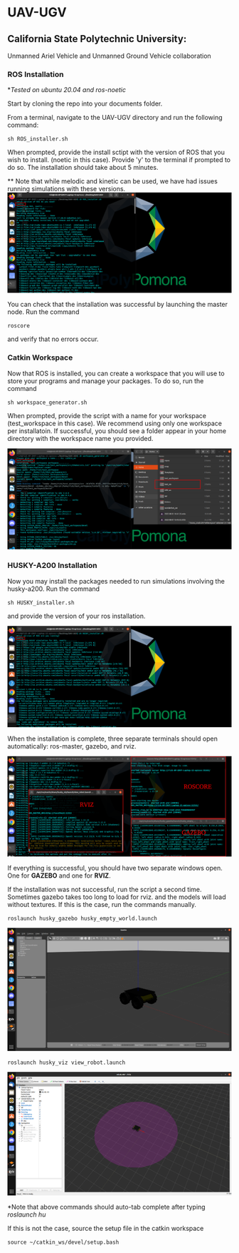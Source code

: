 # UAV-UGV
## California State Polytechnic University: 
Unmanned Ariel Vehicle and Unmanned Ground Vehicle collaboration 

### ROS Installation
**Tested on ubuntu 20.04 and ros-noetic* 

Start by cloning the repo into your documents folder.

From a terminal, navigate to the UAV-UGV directory and run the following command:
```
sh ROS_installer.sh
```
When prompted, provide the install sctipt with the version of ROS that you wish to install. (noetic in this case).
Provide 'y' to the terminal if prompted to do so. The installation should take about 5 minutes.

** Note that while melodic and kinetic can be used, we have had issues running simulations with these versions.
![ROS installation](readme/ros_install.png)

You can check that the installation was successful by launching the master node. Run the command
```
roscore
```
and verify that no errors occur.

### Catkin Workspace
Now that ROS is installed, you can create a workspace that you will use to store your programs and manage your packages.
To do so, run the command
```
sh workspace_generator.sh
```
When prompted, provide the script with a name for your workspace (test_workspace in this case). We recommend using only one workspace 
per installatoin. If successful, you should see a folder appear in your home directory with the workspace name you provided.

![workspace generator](readme/workspace.png)

### HUSKY-A200 Installation
Now you may install the packages needed to run simulations involving the husky-a200. Run the command 

```
sh HUSKY_installer.sh
```
and provide the version of your ros installation.

![workspace generator](readme/husky_install.png)

When the installation is complete, three separate terminals should open automatically: ros-master, gazebo, and rviz.

![workspace generator](readme/husky_install2.png)

If everything is successful, you should have two separate windows open. One for <b>GAZEBO</b>
and one for <b>RVIZ</b>.

If the installation was not successful, run the script a second time. Sometimes gazebo takes too long to load for rviz.
and the models will load without textures. If this is the case, run the commands manually.

```
roslaunch husky_gazebo husky_empty_world.launch
```
![workspace generator](readme/gazebo.png)
```
roslaunch husky_viz view_robot.launch
```

![workspace generator](readme/rviz.png)

*Note that above commands should auto-tab complete after typing <i>roslaunch hu</i>

If this is not the case, source the setup file in the catkin workspace

```
source ~/catkin_ws/devel/setup.bash
```